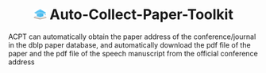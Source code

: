 <h1 align="center"><img src="./icon/32.png" height="21px" alt=""> Auto-Collect-Paper-Toolkit </h1>
ACPT can automatically obtain the paper address of the conference/journal in the dblp paper database, and automatically download the pdf file of the paper and the pdf file of the speech manuscript from the official conference address
